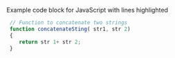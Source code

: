 Example code block for JavaScript with lines highlighted

```js title="concatenate_scrings.js" linenums="1" hl_lines="2-4"
 // Function to concatenate two strings
 function concatenateSting( str1, str 2)
 {
    return str 1+ str 2;
 }
```